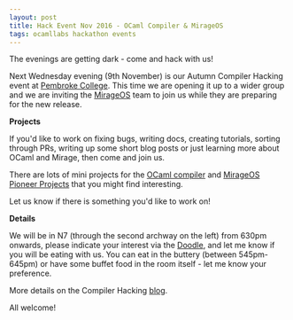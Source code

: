```yaml
---
layout: post
title: Hack Event Nov 2016 - OCaml Compiler & MirageOS
tags: ocamllabs hackathon events
---
```


The evenings are getting dark - come and hack with us!

Next Wednesday evening (9th November) is our Autumn Compiler Hacking event at [Pembroke College](http://www.pem.cam.ac.uk/). This time we are opening it up to a wider group and we are inviting the [MirageOS](https://mirage.io/) team to join us while they are preparing for the new release.

**Projects**

If you'd like to work on fixing bugs, writing docs, creating tutorials, sorting through PRs, writing up some short blog posts or just learning more about OCaml and Mirage, then come and join us.

There are lots of mini projects for the [OCaml compiler](https://github.com/ocamllabs/compiler-hacking/wiki/Things-to-work-on) and [MirageOS Pioneer Projects](http://canopy.mirage.io/Projects) that you might find interesting.

Let us know if there is something you'd like to work on!

**Details**

We will be in N7 (through the second archway on the left) from 630pm onwards, please indicate your interest via the [Doodle](http://doodle.com/poll/fsy7gue9xvbvvdm8), and let me know if you will be eating with us. You can eat in the buttery (between 545pm-645pm) or have some buffet food in the room itself - let me know your preference.

More details on the Compiler Hacking [blog](https://ocamllabs.github.io/compiler-hacking/2016/11/01/fifteenth-compiler-hacking-evening.html).

All welcome!
